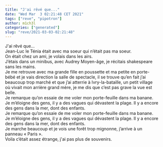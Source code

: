 ```yaml
---
title: "J'ai rêvé que..."
date: "Wed Mar  3 02:21:48 CET 2021"
tags: ["reve", "pipotron"]
author: m1ch3l
categories: ["generated"]
slug: "reve/2021-03-03-02:21:48"
---
```


J'ai rêvé que...<br>
Jean-Luc le Ténia était avec ma soeur qui n’était pas ma soeur.<br>
On était chez un ami, je volais dans les airs.<br>
J’étais dans un minibus, avec Audrey Moyen-âge, je récitais shakespeare sans les mains.<br>
Je me retrouve avec ma grande fille en poussette et ma petite en porte-bébé et je vais direction la salle de spectacle, il se trouve qu’en fait j’ai beaucoup trop marché et que j’ai atterrie à Ivry-la-bataille, un petit village où vivait mon arrière grand mère, je me dis que c’est pas grave la vue est belle.<br>
Je remarque qu’on essaie de me voler mon porte-feuille dans ma banane. Je m’éloigne des gens, il y a des vagues qui dévastent la plage. Il y a encore des gens dans la mer, dont des enfants.<br>
Je remarque qu’on essaie de me voler mon porte-feuille dans ma banane. Je m’éloigne des gens, il y a des vagues qui dévastent la plage. Il y a encore des gens dans la mer, dont des enfants.<br>
Je marche beaucoup et je vois une forêt trop mignonne, j’arrive à un panneau « Paris ».<br>
Voila c’était assez étrange, j'ai pas plus de souvenirs.<br>
